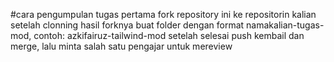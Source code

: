 #cara pengumpulan tugas
pertama fork repository ini ke repositorin kalian
setelah clonning hasil forknya
buat folder dengan format namakalian-tugas-mod,
contoh: azkifairuz-tailwind-mod
setelah selesai push kembail dan merge, lalu minta salah satu pengajar untuk mereview
